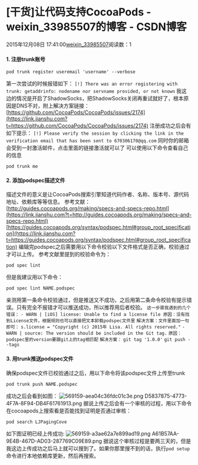 # [干货]让代码支持CocoaPods - weixin_33985507的博客 - CSDN博客
2015年12月08日 17:41:00[weixin_33985507](https://me.csdn.net/weixin_33985507)阅读数：1
#### 1. 注册trunk账号
```
pod trunk register useremail 'username' --verbose
```
第一次尝试的时候报错如下：
`[!] There was an error registering with trunk: getaddrinfo: nodename nor servname provided, or not known`
我这边的情况是开启了ShadowSocks，把ShadowSocks关闭再重试就好了，根本原因是DNS不对，附上解决方案链接：
[https://github.com/CocoaPods/CocoaPods/issues/2174](https://link.jianshu.com?t=https://github.com/CocoaPods/CocoaPods/issues/2174)
注册成功之后会有如下提示：
`[!] Please verify the session by clicking the link in the verification email that has been sent to 670306170@qq.com`
同时你的邮箱会受到一封激活邮件，点击里面的链接激活就可以了
可以使用以下命令查看自己的信息
```
pod trunk me
```
#### 2. 添加podspec描述文件
描述文件的意义是让CocoaPods搜索引擎知道代码作者、名称、版本号、源代码地址、依赖库等等信息。
参考文献：
[http://guides.cocoapods.org/making/specs-and-specs-repo.html](https://link.jianshu.com?t=http://guides.cocoapods.org/making/specs-and-specs-repo.html)
[https://guides.cocoapods.org/syntax/podspec.html#group_root_specification](https://link.jianshu.com?t=https://guides.cocoapods.org/syntax/podspec.html#group_root_specification)
编辑完podspec之后需要用以下命令校验以下文件格式是否正确，校验通过才可以上传。
参考文献里提到的校验命令为：
```
pod spec lint
```
但是我建议用以下命令：
```
pod spec lint NAME.podspec
```
亲测用第一条命令校验通过，但是推送又不成功，之后用第二条命令校验有提示错误。只有完全不报错才可以推送成功，所以推荐用后者校验。
`这一步骤我遇到的几个错误：`
`- WARN | [iOS] license: Unable to find a license file 原因：没有找到License文件，根据规则也可以直接把文本卸载podspec文件里`
`解决方案：文件里面加一句即可：`
`s.license = "Copyright (c) 2015年 Lisa. All rights reserved."`
`- WARN | source: The version should be included in the Git tag.`
`原因：podspec里的version要跟git上的tag相匹配`
`解决方案：`
`git tag '1.0.0'`
`git push --tags`
#### 3. 用trunk推送podspec文件
确保podspec文件已校验通过之后，用以下命令将该podspec文件上传至trunk
```
pod trunk push NAME.podspec
```
成功之后会看到如图：
![569159-aea04c36fdc01c3e.png](https://upload-images.jianshu.io/upload_images/569159-aea04c36fdc01c3e.png)
D5837875-4773-4F7A-8F94-DB4F61761913.png
据说上传之后会有一个审核的过程，用以下命令在cocoapods上搜索看是否能找到证明是否通过审核：
```
pod search LJPagingCove
```
如下图证明已经上传成功:
![569159-a3ae62a7e899ad19.png](https://upload-images.jianshu.io/upload_images/569159-a3ae62a7e899ad19.png)
A61B57AA-9E4B-467D-AD03-287769C09E89.png
据说这个审核过程是要两三天的，但是我这边上传成功之后马上就可以搜到了。如果你那里搜不到的话，执行`pod setup`命令进行本地依赖库更新，然后再搜索。
